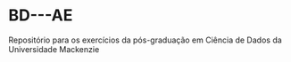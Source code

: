 # BD---AE
Repositório para os exercícios da pós-graduação em Ciência de Dados da Universidade Mackenzie

